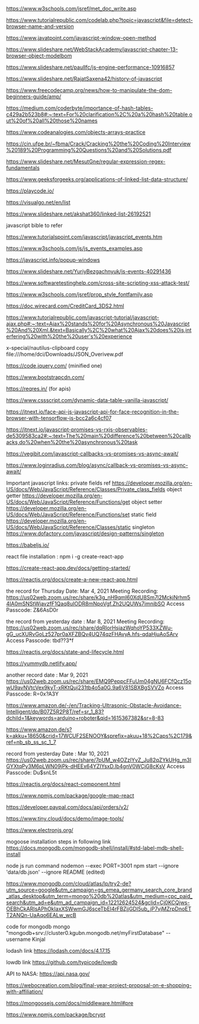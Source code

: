 https://www.w3schools.com/jsref/met_doc_write.asp

https://www.tutorialrepublic.com/codelab.php?topic=javascript&file=detect-browser-name-and-version

https://www.javatpoint.com/javascript-window-open-method

https://www.slideshare.net/WebStackAcademy/javascript-chapter-13-browser-object-modelbom

https://www.slideshare.net/paullfc/js-engine-performance-10916857

https://www.slideshare.net/RajatSaxena42/history-of-javascript

https://www.freecodecamp.org/news/how-to-manipulate-the-dom-beginners-guide/amp/

https://medium.com/coderbyte/importance-of-hash-tables-c429a2b523b8#:~:text=For%20clarification%2C%20a%20hash%20table,out%20of%20all%20those%20names

https://www.codeanalogies.com/objects-arrays-practice

https://cin.ufpe.br/~fbma/Crack/Cracking%20the%20Coding%20Interview%20189%20Programming%20Questions%20and%20Solutions.pdf

https://www.slideshare.net/MesutGne/regular-expression-regex-fundamentals

https://www.geeksforgeeks.org/applications-of-linked-list-data-structure/

https://playcode.io/

https://visualgo.net/en/list

https://www.slideshare.net/akshat360/linked-list-26192521

javascript bible to refer

https://www.tutorialspoint.com/javascript/javascript_events.htm

https://www.w3schools.com/js/js_events_examples.asp

https://javascript.info/popup-windows

https://www.slideshare.net/YuriyBezgachnyuk/js-events-40291436

https://www.softwaretestinghelp.com/cross-site-scripting-xss-attack-test/

https://www.w3schools.com/jsref/prop_style_fontfamily.asp

https://doc.wirecard.com/CreditCard_3DS2.html

https://www.tutorialrepublic.com/javascript-tutorial/javascript-ajax.php#:~:text=Ajax%20stands%20for%20Asynchronous%20Javascript%20And%20Xml.&text=Basically%2C%20what%20Ajax%20does%20is,interfering%20with%20the%20user's%20experience

x-special/nautilus-clipboard
copy
file:///home/dci/Downloads/JSON_Overivew.pdf

https://code.jquery.com/ (minified one)

https://www.bootstrapcdn.com/

https://reqres.in/ (for apis)

https://www.cssscript.com/dynamic-data-table-vanilla-javascript/

https://itnext.io/face-api-js-javascript-api-for-face-recognition-in-the-browser-with-tensorflow-js-bcc2a6c4cf07

https://itnext.io/javascript-promises-vs-rxjs-observables-de5309583ca2#:~:text=The%20main%20difference%20between%20callbacks,do%20when%20the%20asynchronous%20task

https://vegibit.com/javascript-callbacks-vs-promises-vs-async-await/

https://www.loginradius.com/blog/async/callback-vs-promises-vs-async-await/

Important javascript links:
private fields ref
https://developer.mozilla.org/en-US/docs/Web/JavaScript/Reference/Classes/Private_class_fields
object getter
https://developer.mozilla.org/en-US/docs/Web/JavaScript/Reference/Functions/get
object setter
https://developer.mozilla.org/en-US/docs/Web/JavaScript/Reference/Functions/set
static field
https://developer.mozilla.org/en-US/docs/Web/JavaScript/Reference/Classes/static
singleton
https://www.dofactory.com/javascript/design-patterns/singleton

https://babeljs.io/

react file installation : npm i -g create-react-app

https://create-react-app.dev/docs/getting-started/

https://reactjs.org/docs/create-a-new-react-app.html

the record for Thursday
Date: Mar 4, 2021
Meeting Recording:
https://us02web.zoom.us/rec/share/k3g_nH9qmI60XdU8Sm7l2MckjNrhm54IA0mSNStWjavzfF1Qaq8uIODR8mNpoVgf.Zh2UQUWs7imnibSO
Access Passcode: Z&6AsD0r

the record from yesterday
date : Mar 8, 2021
Meeting Recording:
https://us02web.zoom.us/rec/share/dqRIorHsjazWqhoYP533XZWu-gG_ucXURvGoLz527pr0aXFZBQv4UQ74qzFHAvyA.hfs-qdaHjuAoSArv
Access Passcode: tbd??3\*f

https://reactjs.org/docs/state-and-lifecycle.html

https://yummydb.netlify.app/

another record
date : Mar 9, 2021
https://us02web.zoom.us/rec/share/EMQ9PeppcFFuUm04gNU6FCfQcz15owU9avNVtcVex9kyT-xRKtQuj231tb4o5a0G.9a6V81SBXBgSVVZo
Access Passcode: R=0x?A3Y

https://www.amazon.de/-/en/Tracking-Ultrasonic-Obstacle-Avoidance-Intelligent/dp/B07Z5R2P8T/ref=sr_1_83?dchild=1&keywords=arduino+roboter&qid=1615367382&sr=8-83

https://www.amazon.de/s?k=akku+18650&crid=17WCUF2SENOOY&sprefix=akuu+18%2Caps%2C179&ref=nb_sb_ss_sc_1_7

record from yesterday
Date : Mar 10, 2021
https://us02web.zoom.us/rec/share/7pUM_w4OZzlYvZ_Ju82qZYkUHg_m3IGYXtqPy3M6pLWN09jPk-dHEEx64YZIYsxD.Ib4gnV0WCjG8cKsV
Access Passcode: Du$snL5t

https://reactjs.org/docs/react-component.html

https://www.npmjs.com/package/google-map-react

https://developer.paypal.com/docs/api/orders/v2/

https://www.tiny.cloud/docs/demo/image-tools/

https://www.electronjs.org/

mogoose installation steps in following link
https://docs.mongodb.com/mongodb-shell/install/#std-label-mdb-shell-install

node js run command
nodemon --exec PORT=3001 npm start --ignore 'data/db.json' --ignore README (edited)

https://www.mongodb.com/cloud/atlas/lp/try2-de?utm_source=google&utm_campaign=gs_emea_germany_search_core_brand_atlas_desktop&utm_term=mongo%20db%20atlas&utm_medium=cpc_paid_search&utm_ad=e&utm_ad_campaign_id=12212624524&gclid=Cj0KCQjws-OEBhCkARIsAPhOkIaxXSWwmGJ6sceTbEI4rFBZjjGDI5ub_jP7vjMZrpDnoETT2ANQn-UaAqo6EALw_wcB


code for mongodb 
mongo "mongodb+srv://cluster0.kgubn.mongodb.net/myFirstDatabase" --username Kinjal

lodash link
https://lodash.com/docs/4.17.15

lowdb link
https://github.com/typicode/lowdb


API to NASA: https://api.nasa.gov/

https://webocreation.com/blog/final-year-project-proposal-on-e-shopping-with-affiliation/

https://mongoosejs.com/docs/middleware.html#pre

https://www.npmjs.com/package/bcrypt